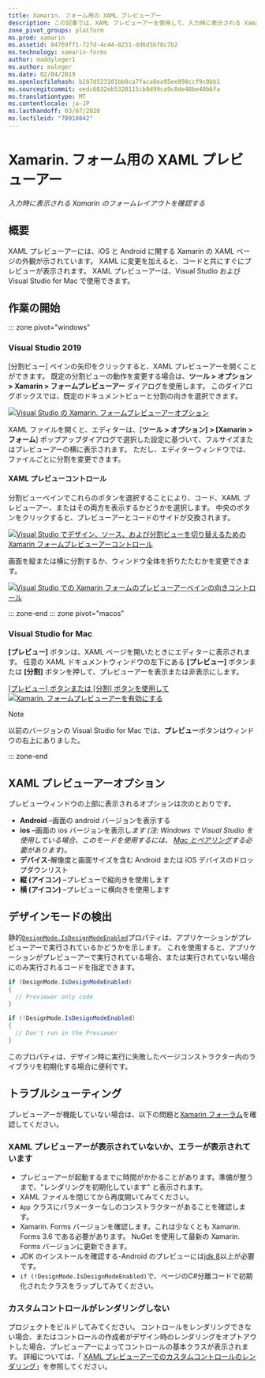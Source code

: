 ```yaml
---
title: Xamarin. フォーム用の XAML プレビューアー
description: この記事では、XAML プレビューアーを使用して、入力時に表示される Xamarin のレイアウトを確認する方法について説明します。 XAML プレビューアーは、Visual Studio 2019 および Visual Studio 2019 for Mac で使用できます。
zone_pivot_groups: platform
ms.prod: xamarin
ms.assetid: 84769ff1-72fd-4c44-8251-dd6d5bf8c7b2
ms.technology: xamarin-forms
author: maddyleger1
ms.author: maleger
ms.date: 02/04/2019
ms.openlocfilehash: b287d523101bb8ca7faca8ea95ee898ccf9c0bb1
ms.sourcegitcommit: eedc6032eb5328115cb0d99ca9c8de48be40b6fa
ms.translationtype: MT
ms.contentlocale: ja-JP
ms.lasthandoff: 03/07/2020
ms.locfileid: "78918042"
---
```

# <a name="xaml-previewer-for-xamarinforms"></a>Xamarin. フォーム用の XAML プレビューアー

_入力時に表示される Xamarin のフォームレイアウトを確認する_

## <a name="overview"></a>概要

XAML プレビューアーには、iOS と Android に関する Xamarin の XAML ページの外観が示されています。 XAML に変更を加えると、コードと共にすぐにプレビューが表示されます。 XAML プレビューアーは、Visual Studio および Visual Studio for Mac で使用できます。

## <a name="getting-started"></a>作業の開始

::: zone pivot="windows"

### <a name="visual-studio-2019"></a>Visual Studio 2019

[分割ビュー] ペインの矢印をクリックすると、XAML プレビューアーを開くことができます。 既定の分割ビューの動作を変更する場合は、**ツール > オプション > Xamarin > フォームプレビューアー**  ダイアログを使用します。 このダイアログボックスでは、既定のドキュメントビューと分割の向きを選択できます。

[![Visual Studio の Xamarin. フォームプレビューアーオプション](xaml-previewer-images/xamlp-options-vs-sm.png "Visual Studio の Xamarin. フォームプレビューアーオプション")](xaml-previewer-images/xamlp-options-vs-lg.png#lightbox)

XAML ファイルを開くと、エディターは、[**ツール > オプション] > [Xamarin > フォーム**] ポップアップダイアログで選択した設定に基づいて、フルサイズまたはプレビューアーの横に表示されます。 ただし、エディターウィンドウでは、ファイルごとに分割を変更できます。

#### <a name="xaml-preview-controls"></a>XAML プレビューコントロール

分割ビューペインでこれらのボタンを選択することにより、コード、XAML プレビューアー、またはその両方を表示するかどうかを選択します。 中央のボタンをクリックすると、プレビューアーとコードのサイドが交換されます。

[![Visual Studio でデザイン、ソース、および分割ビューを切り替えるための Xamarin フォームプレビューアーコントロール](xaml-previewer-images/xamlp-controls-splitview-vs-sm.png "Visual Studio でデザイン、ソース、および分割ビューを切り替えるための Xamarin フォームプレビューアーコントロール")](xaml-previewer-images/xamlp-controls-splitview-vs-lg.png#lightbox)

画面を縦または横に分割するか、ウィンドウ全体を折りたたむかを変更できます。

[![Visual Studio での Xamarin フォームのプレビューアーペインの向きコントロール](xaml-previewer-images/xamlp-controls-orientation-vs-sm.png "Visual Studio での Xamarin フォームのプレビューアーペインの向きコントロール")](xaml-previewer-images/xamlp-controls-orientation-vs-lg.png#lightbox)

::: zone-end
::: zone pivot="macos"

### <a name="visual-studio-for-mac"></a>Visual Studio for Mac

**[プレビュー]** ボタンは、XAML ページを開いたときにエディターに表示されます。 任意の XAML ドキュメントウィンドウの左下にある **[プレビュー]** ボタンまたは **[分割]** ボタンを押して、プレビューアーを表示または非表示にします。

[[プレビュー] ボタンまたは [分割] ボタンを使用して ![Xamarin. フォームプレビューアーを有効にする](xaml-previewer-images/xamlp-list-sml.png)](xaml-previewer-images/xamlp-list.png#lightbox)

> [!NOTE]
> 以前のバージョンの Visual Studio for Mac では、**プレビュー**ボタンはウィンドウの右上にありました。

::: zone-end

## <a name="xaml-previewer-options"></a>XAML プレビューアーオプション

プレビューウィンドウの上部に表示されるオプションは次のとおりです。

* **Android** –画面の android バージョンを表示する
* **ios** –画面の ios バージョンを表示し*ます (注: Windows で Visual Studio を使用している場合、このモードを使用するには、 [Mac とペアリング](~/ios/get-started/installation/windows/connecting-to-mac/index.md)する必要があります)。*
* **デバイス**-解像度と画面サイズを含む Android または iOS デバイスのドロップダウンリスト
* **縦 (アイコン)** –プレビューで縦向きを使用します
* **横 (アイコン)** –プレビューに横向きを使用します

## <a name="detect-design-mode"></a>デザインモードの検出

静的[`DesignMode.IsDesignModeEnabled`](xref:Xamarin.Forms.DesignMode.IsDesignModeEnabled)プロパティは、アプリケーションがプレビューアーで実行されているかどうかを示します。 これを使用すると、アプリケーションがプレビューアーで実行されている場合、または実行されていない場合にのみ実行されるコードを指定できます。

```csharp
if (DesignMode.IsDesignModeEnabled)
{
  // Previewer only code  
}

if (!DesignMode.IsDesignModeEnabled)
{
  // Don't run in the Previewer  
}
```

このプロパティは、デザイン時に実行に失敗したページコンストラクター内のライブラリを初期化する場合に便利です。

## <a name="troubleshooting"></a>トラブルシューティング

プレビューアーが機能していない場合は、以下の問題と[Xamarin フォーラム](https://forums.xamarin.com/categories/xamarin-forms)を確認してください。

### <a name="xaml-previewer-isnt-showing-or-shows-an-error"></a>XAML プレビューアーが表示されていないか、エラーが表示されています

* プレビューアーが起動するまでに時間がかかることがあります。準備が整うまで、"レンダリングを初期化しています" と表示されます。
* XAML ファイルを閉じてから再度開いてみてください。
* `App` クラスにパラメーターなしのコンストラクターがあることを確認します。
* Xamarin. Forms バージョンを確認します。これは少なくとも Xamarin. Forms 3.6 である必要があります。 NuGet を使用して最新の Xamarin. Forms バージョンに更新できます。
* JDK のインストールを確認する-Android のプレビューには[jdk 8](https://www.oracle.com/technetwork/java/javase/downloads/index.html)以上が必要です。
* `if (!DesignMode.IsDesignModeEnabled)`で、ページのC#分離コードで初期化されたクラスをラップしてみてください。

### <a name="custom-controls-arent-rendering"></a>カスタムコントロールがレンダリングしない

プロジェクトをビルドしてみてください。 コントロールをレンダリングできない場合、またはコントロールの作成者がデザイン時のレンダリングをオプトアウトした場合、プレビューアーによってコントロールの基本クラスが表示されます。 詳細については、「 [XAML プレビューアーでのカスタムコントロールのレンダリング](render-custom-controls.md)」を参照してください。

